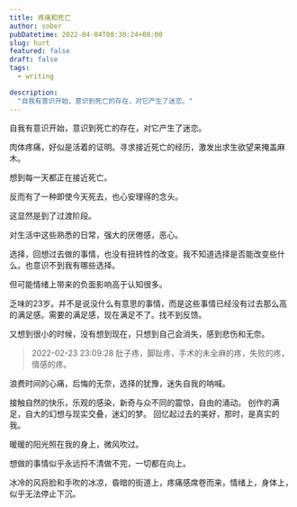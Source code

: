 ```yaml
---
title: 疼痛和死亡
author: sober
pubDatetime: 2022-04-04T00:30:24+08:00
slug: hurt
featured: false
draft: false
tags:
  - writing

description:
  "自我有意识开始，意识到死亡的存在，对它产生了迷恋。"
---
```



自我有意识开始，意识到死亡的存在，对它产生了迷恋。

肉体疼痛，好似是活着的证明。寻求接近死亡的经历，激发出求生欲望来掩盖麻木。

想到每一天都正在接近死亡。

反而有了一种即使今天死去，也心安理得的念头。

这显然是到了过渡阶段。

对生活中这些熟悉的日常，强大的厌倦感，恶心。

选择，回想过去做的事情，也没有扭转性的改变。我不知道选择是否能改变些什么。也意识不到我有哪些选择。

但可能情绪上带来的负面影响高于认知很多。

乏味的23岁。并不是说没什么有意思的事情，而是这些事情已经没有过去那么高的满足感。需要的满足感，现在满足不了。找不到反馈。

又想到很小的时候，没有想到现在，只想到自己会消失，感到悲伤和无奈。


> 2022-02-23 23:09:28
肚子疼，脚趾疼，手术的未全麻的疼，失败的疼，情感的疼。

浪费时间的心痛，后悔的无奈，选择的犹豫，迷失自我的呐喊。

接触自然的快乐，乐观的感染，新奇与众不同的震惊，自由的涌动。
创作的满足，自大的幻想与现实交叠，迷幻的梦。
回忆起过去的美好，那时，是真实的我。

暖暖的阳光照在我的身上，微风吹过。

想做的事情似乎永远捋不清做不完，一切都在向上。

冰冷的风将脸和手吹的冰凉，昏暗的街道上，疼痛感席卷而来，情绪上，身体上，似乎无法停止下沉。
